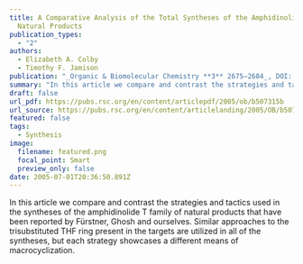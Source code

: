 ```yaml
---
title: A Comparative Analysis of the Total Syntheses of the Amphidinolide T
  Natural Products
publication_types:
  - "2"
authors:
  - Elizabeth A. Colby
  - Timothy F. Jamison
publication: "_Organic & Biomolecular Chemistry **3** 2675–2684_, DOI: 10.1039/B507315B"
summary: "In this article we compare and contrast the strategies and tactics used in the syntheses of the amphidinolide T family of natural products that have been reported by Fürstner, Ghosh and ourselves. Similar approaches to the trisubstituted THF ring present in the targets are utilized in all of the syntheses, but each strategy showcases a different means of macrocyclization."
draft: false
url_pdf: https://pubs.rsc.org/en/content/articlepdf/2005/ob/b507315b
url_source: https://pubs.rsc.org/en/content/articlelanding/2005/OB/b507315b
featured: false
tags:
  - Synthesis
image:
  filename: featured.png
  focal_point: Smart
  preview_only: false
date: 2005-07-01T20:36:50.891Z
---
```

  In this article we compare and contrast the strategies and tactics used in the syntheses of the amphidinolide T family of natural products that have been reported by Fürstner, Ghosh and ourselves. Similar approaches to the trisubstituted THF ring present in the targets are utilized in all of the syntheses, but each strategy showcases a different means of macrocyclization.
